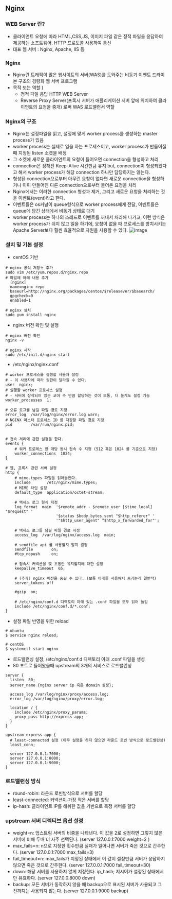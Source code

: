 ## Nginx

### WEB Server 란?
- 클라이언트 요청에 따라 HTML,CSS,JS, 이미지 파일 같은 정적 파일을 응답하여 제공하는 소프트웨어. HTTP 프로토콜 사용하여 통신
- 대표 웹 서버 : Nginx, Apache, IIS 등

### Nginx
- Nginx란 트래픽이 많은 웹사이트의 서버(WAS)를 도와주는 비동기 이벤트 드라이븐 구조의 경량화 웹 서버 프로그램
- 목적 또는 역할 )
  - 정적 파일 응답 HTTP WEB Server
  - Reverse Proxy Server(프록시 서버가 애플리케이션 서버 앞에 위치하여 클라이언트의 요청을 중개) 로써 WAS 로드밸런서 역할

### Nginx의 구조
- Nginx는 설정파일을 읽고, 설정에 맞게 worker process를 생성하는 master process가 있음
- worker process는 실제로 일을 하는 프로세스이고, worker process가 만들어질 때 지정된 listen 소켓을 배정
- 그 소켓에 새로운 클라이언트의 요청이 들어오면 connection을 형성하고 처리
- connection은 정해진 Keep-Alive 시간만큼 유지 but, connection이 형성되었다고 해서 worker process가 해당 connection 하나만 담당하지는 않는다.
- 형성된 connection으로부터 아무런 요청이 없다면 새로운 connection을 형성하거나 이미 만들어진 다른 connection으로부터 들어온 요청을 처리
- Nginx에서는 이러한 connection 형성과 제거, 그리고 새로운 요청을 처리하는 것을 이벤트(event)라고 한다.
- 이벤트들은 os커널이 queue형식으로 worker process에게 전달, 이벤트들은 queue에 담긴 상태에서 비동기 상태로 대기
- worker process는 하나의 스레드로 이벤트를 꺼내서 처리해 나가고, 이런 방식은 worker process가 쉬지 않고 일을 하기에, 요청이 없을 때 프로세스를 방치시키는 Apache Server보다 훨씬 효율적으로 자원을 사용할 수 있다.
  ![image](https://github.com/wjdrlans5000/dev-tools/assets/62735399/fce18c3f-9dbe-4134-9973-86bce9ec6d41)

### 설치 및 기본 설정
- centOS 기반
```
# nginx 공식 저장소 추가
sudo vim /etc/yum.repos.d/nginx.repo
# 파일에 아래 내용 추가
  [nginx]
  name=nginx repo
  baseurl=http://nginx.org/packages/centos/$releasever/$basearch/
  gpgcheck=0
  enabled=1

# nginx 설치
sudo yum install nginx
```
- nginx 버전 확인 및 실행
```
# nginx 버전 확인
nginx -v

# nginx 시작
sudo /etc/init.d/nginx start
```
- /etc/nginx/nginx.conf
```
# worker 프로세스를 실행할 사용자 설정
# - 이 사용자에 따라 권한이 달라질 수 있다.
user  nginx;
# 실행할 worker 프로세스 설정
# - 서버에 장착되어 있는 코어 수 만큼 할당하는 것이 보통, 더 높게도 설정 가능
worker_processes  1;

# 오류 로그를 남길 파일 경로 지정
error_log  /var/log/nginx/error.log warn;
# NGINX 마스터 프로세스 ID 를 저장할 파일 경로 지정
pid        /var/run/nginx.pid;


# 접속 처리에 관한 설정을 한다.
events {
    # 워커 프로레스 한 개당 동시 접속 수 지정 (512 혹은 1024 를 기준으로 지정)
    worker_connections  1024;
}

# 웹, 프록시 관련 서버 설정
http {
    # mime.types 파일을 읽어들인다.
    include       /etc/nginx/mime.types;
    # MIME 타입 설정
    default_type  application/octet-stream;

    # 엑세스 로그 형식 지정
    log_format  main  '$remote_addr - $remote_user [$time_local] "$request" '
                      '$status $body_bytes_sent "$http_referer" '
                      '"$http_user_agent" "$http_x_forwarded_for"';

    # 엑세스 로그를 남길 파일 경로 지정
    access_log  /var/log/nginx/access.log  main;

    # sendfile api 를 사용할지 말지 결정
    sendfile        on;
    #tcp_nopush     on;

    # 접속시 커넥션을 몇 초동안 유지할지에 대한 설정
    keepalive_timeout  65;

    # (추가) nginx 버전을 숨길 수 있다. (보통 아래를 사용해서 숨기는게 일반적)
    server_tokens off

    #gzip  on;

    # /etc/nginx/conf.d 디렉토리 아래 있는 .conf 파일을 모두 읽어 들임
    include /etc/nginx/conf.d/*.conf;
}
```
- 설정 파일 반영을 위한 reload
```
# ubuntu
$ service nginx reload;

# centOS
$ systemctl start nginx
```
- 로드밸런싱 설정, /etc/nginx/conf.d 디렉토리 아래 .conf 파일을 생성
- 80 포트로 들어왔을때 upstream의 3개의 서비스로 로드밸런싱
```
server {
  listen  80;
  server_name {nginx server ip 혹은 domain 설정};

  access_log /var/log/nginx/proxy/access.log;
  error_log /var/log/nginx/proxy/error.log;

  location / {
    include /etc/nginx/proxy_params;
    proxy_pass http://express-app;
  }
}

upstream express-app {
  # least-connected 설정 (아무 설정을 하지 않으면 라운드 로빈 방식으로 로드밸런싱)
  least_conn;

  server 127.0.0.1:7000;
  server 127.0.0.1:8000;
  server 127.0.0.1:9000;
}

```

### 로드밸런싱 방식
- round-robin: 라운드 로빈방식으로 서버를 할당
- least-connected: 커넥션이 가장 적은 서버를 할당
- ip-hash: 클라이언트 IP를 해쉬한 값을 기반으로 특정 서버를 할당

### upstream 서버 디렉티브 옵션 설정
- weight=n: 업스트림 서버의 비중을 나타낸다. 이 값을 2로 설정하면 그렇지 않은 서버에 비해 두배 더 자주 선택된다. (server 127.0.0.1:7000 weight=2 )
- max_fails=n: n으로 지정한 횟수만큼 실패가 일어나면 서버가 죽은 것으로 간주한다. (server 127.0.0.1:7000 max_fails=3)
- fail_timeout=n: max_fails가 지정된 상태에서 이 값이 설정만큼 서버가 응답하지 않으면 죽은 것으로 간주한다. (server 127.0.0.1:7000 fail_timeout=30)
- down: 해당 서버를 사용하지 않게 지정한다. ip_hash; 지시어가 설정된 상태에서만 유효하다. (server 127.0.0.8000 down)
- backup: 모든 서버가 동작하지 않을 때 backup으로 표시된 서버가 사용되고 그 전까지는 사용되지 않는다. (server 127.0.0.1:9000 backup)
